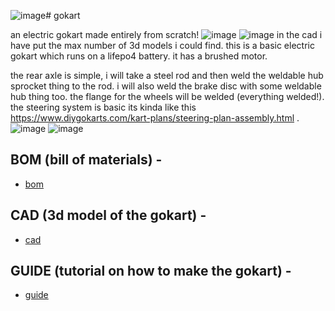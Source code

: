 ![image](https://github.com/user-attachments/assets/9be57707-748e-4558-b8be-06dab77fb8f7)# gokart

an electric gokart made entirely from scratch!
![image](https://github.com/user-attachments/assets/ea663070-afdc-41e5-a5f1-e500745eb8b7)
![image](https://github.com/user-attachments/assets/12f13d8a-205f-41f1-809d-345ae465c790)
in the cad i have put the max number of 3d models i could find. 
this is a basic electric gokart which runs on a lifepo4 battery. it has a brushed motor. 

the rear axle is simple, i will take a steel rod and then weld the weldable hub sprocket thing to the rod. i will also weld the brake disc with some weldable hub thing too. the flange for the wheels will be welded (everything welded!). the steering system is basic its kinda like this https://www.diygokarts.com/kart-plans/steering-plan-assembly.html . 
![image](https://github.com/user-attachments/assets/11743bb5-2191-4ad1-93b8-42f2f4f824e6)
![image](https://github.com/user-attachments/assets/16e6af4b-e705-4d80-ae5c-9ad606fe9a18)

## BOM (bill of materials) -
- [bom](https://docs.google.com/spreadsheets/d/1LPSlbtKpX_TeVwNVUrJRe5h6A8NwFC940OG_mSA_TPQ/edit?usp=sharing)

## CAD (3d model of the gokart) - 
- [cad](https://a360.co/43lIhdm)


## GUIDE (tutorial on how to make the gokart) -
- [guide](https://docs.google.com/presentation/d/1KLbMqiQlSO5LmJ1qEjIzW0HaYhiOfqkQMV1bJqHJmUQ/edit?usp=sharing)
